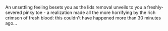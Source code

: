 An unsettling feeling besets you as the lids removal unveils to you a freshly-severed pinky toe - a realization made all the more horrifying by the rich crimson of fresh blood: this couldn't have happened more than 30 minutes ago...
